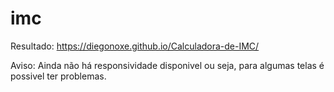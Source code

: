 # imc
 
Resultado: https://diegonoxe.github.io/Calculadora-de-IMC/

Aviso: Ainda não há responsividade disponivel ou seja, para algumas telas é possivel ter problemas.
